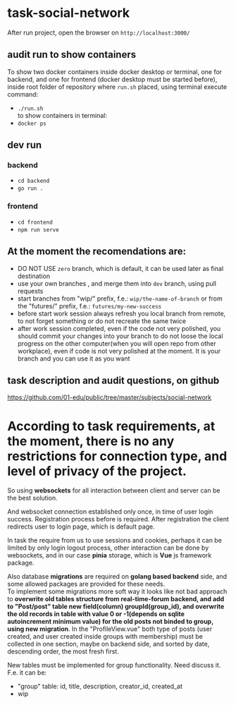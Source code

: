 # task-social-network

After run project, open the browser on `http://localhost:3000/`  

## audit run to show containers  

To show two docker containers inside docker desktop or terminal, one for backend, and one for frontend (docker desktop must be started before), inside root folder of repository where `run.sh` placed, using terminal execute command:
- `./run.sh`  
to show containers in terminal:  
- `docker ps`  

## dev run  

### backend  

- `cd backend`
- `go run .`

### frontend  

- `cd frontend`
- `npm run serve`

## At the moment the recomendations are:  

- DO NOT USE `zero` branch, which is default, it can be used later as final destination  
- use your own branches , and merge them into `dev` branch, using pull requests  
- start branches from "wip/" prefix, f.e.: `wip/the-name-of-branch` or from the "futures/" prefix, f.e.: `futures/my-new-success`  
- before start work session always refresh you local branch from remote, to not forget something or do not recreate the same twice  
- after work session completed, even if the code not very polished, you should commit your changes into your branch to do not loose the local progress on the other computer(when you will open repo from other workplace), even if code is not very polished at the moment. It is your branch and you can use it as you want  

## task description and audit questions, on github  

https://github.com/01-edu/public/tree/master/subjects/social-network  

# According to task requirements, at the moment, there is no any restrictions for connection type, and level of privacy of the project.  

So using **websockets** for all interaction between client and server can be the best solution.

And websocket connection established only once, in time of user login success. Registration process before is required. After registration the client redirects user to login page, which is default page.

In task the require from us to use sessions and cookies, perhaps it can be limited by only login logout process, other interaction can be done by websockets, and in our case **pinia** storage, which is **Vue** js framework package.

Also database **migrations** are required on **golang based backend** side, and some allowed packages are provided for these needs.  
To implement some migrations more soft way it looks like not bad approach to **overwrite old tables structure from real-time-forum backend, and add to "Post/post" table new field(column) groupId(group_id), and overwrite the old records in table with value 0 or -1(depends on sqlite autoincrement minimum value) for the old posts not binded to group, using new migration**.
In the "ProfileView.vue" both type of posts (user created, and user created inside groups with membership) must be collected in one section, maybe on backend side, and sorted by date, descending order, the most fresh first.

New tables must be implemented for group functionality. Need discuss it.
F.e. it can be:
- "group" table: id, title, description, creator_id, created_at
- wip
